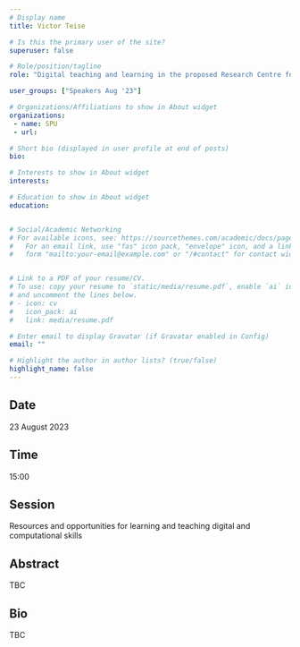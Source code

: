 ```yaml
---
# Display name
title: Victor Teise

# Is this the primary user of the site?
superuser: false

# Role/position/tagline
role: "Digital teaching and learning in the proposed Research Centre for Creative Writing and African languages"

user_groups: ["Speakers Aug '23"]

# Organizations/Affiliations to show in About widget
organizations:
 - name: SPU
 - url: 

# Short bio (displayed in user profile at end of posts)
bio: 

# Interests to show in About widget
interests: 

# Education to show in About widget
education:


# Social/Academic Networking
# For available icons, see: https://sourcethemes.com/academic/docs/page-builder/#icons
#   For an email link, use "fas" icon pack, "envelope" icon, and a link in the
#   form "mailto:your-email@example.com" or "/#contact" for contact widget.


# Link to a PDF of your resume/CV.
# To use: copy your resume to `static/media/resume.pdf`, enable `ai` icons in `params.toml`, 
# and uncomment the lines below.
# - icon: cv
#   icon_pack: ai
#   link: media/resume.pdf

# Enter email to display Gravatar (if Gravatar enabled in Config)
email: ""

# Highlight the author in author lists? (true/false)
highlight_name: false
---
```


## Date

23 August 2023

## Time

15:00

## Session

Resources and opportunities for learning and teaching digital and computational skills

## Abstract

TBC

## Bio

TBC

